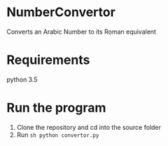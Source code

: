 # NumberConvertor
Converts an Arabic Number to its Roman equivalent

# Requirements
  python 3.5
  
# Run the program
  1. Clone the repository and cd into the source folder
  2. Run ```sh python convertor.py ```
